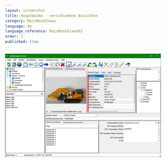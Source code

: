 ```yaml
---
layout: screenshot
title: Hauptmaske - verschiedene Ansichten
category: MainMaskViews
language: de
language_reference: MainMaskViews03
order: 3
published: true
---
```

<img src="https://raw.githubusercontent.com/QuickImageComment/QuickImageComment/main/UserManual/images/Deutsch-prg/FormQuickImageComment-04.png">
